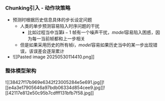### Chunking引入 - 动作块策略
*  预测时根据历史信息具体的步长设定问题
    * 人类的单步预测容易陷入时序问题的干扰
        * 比如过程当中当第$\boldsymbol{i}-1$ 帧有一个噪声干扰，$model$容易陷入困惑，因为每一当前帧都和上一步相关
    * 但是如果采用历史的所有帧$i$，$model$容易如果历史当中的某一步出现错误，该误差会逐渐累计  
* ![[Pasted image 20250530114410.png]]

### 整体模型架构
![[38427f17b969e6342f23005284e5e691.jpg]]![[e4a3e17905646a97bdb06334d854cee9.jpg]]![[42117e812e50c95b7cdfff131bfb7f58.jpg]]